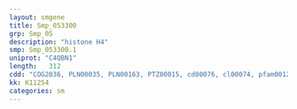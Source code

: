 ```yaml
---
layout: smgene
title: Smp_053300
grp: Smp_05
description: "histone H4"
smp: Smp_053300.1
uniprot: "C4QBN1"
length:   312
cdd: "COG2036, PLN00035, PLN00163, PTZ00015, cd00076, cl00074, pfam00125, smart00417"
kk: K11254
categories: sm
---
```

